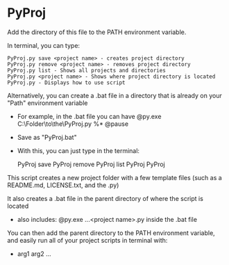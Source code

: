# PyProj

Add the directory of this file to the PATH environment variable.

In terminal, you can type:

    PyProj.py save <project name> - creates project directory
    PyProj.py remove <project name> - removes project directory
    PyProj.py list - Shows all projects and directories
    PyProj.py <project name> - Shows where project directory is located
    PyProj.py - Displays how to use script
    
Alternatively, you can create a .bat file in a directory that is already on your "Path" environment variable
  - For example, in the .bat file you can have
    @py.exe C:\Folder\to\the\PyProj.py %*
    @pause
    
  - Save as "PyProj.bat"
  - With this, you can just type in the terminal:
  
      PyProj save <project name>
      PyProj remove <project name>
      PyProj list
      PyProj <project name>
      PyProj

This script creates a new project folder with a few template files (such as a README.md, LICENSE.txt, and the <project name>.py)

It also creates a <project name>.bat file in the parent directory of where the script is located
  - also includes: @py.exe \...\<project name>.py inside the .bat file
  
You can then add the parent directory to the PATH environment variable, and easily run all of your project scripts in terminal with:
  - <project name> arg1 arg2 ...

